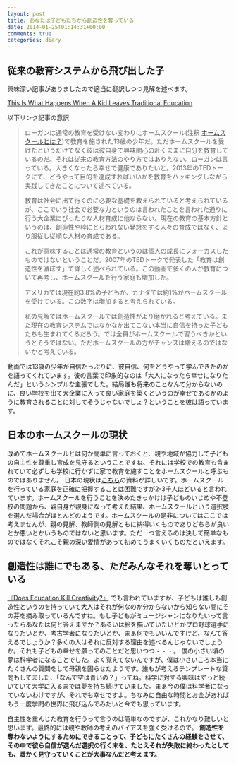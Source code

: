 ```yaml
---
layout: post
title: あなたは子どもたちから創造性を奪っている
date: 2014-01-25T01:14:31+00:00
comments: true
categories: diary
---
```


## 従来の教育システムから飛び出した子
興味深い記事がありましたので適当に翻訳しつつ見解を述べます。

<a href="http://www.collective-evolution.com/2014/01/07/this-is-what-happens-when-a-kid-leaves-traditional-education/" title="This Is What Happens When A Kid Leaves Traditional Education" target="_blank">This Is What Happens When A Kid Leaves Traditional Education</a>

以下リンク記事の意訳
<blockquote>
  <p>ローガンは通常の教育を受けない変わりにホームスクール(注釈 <a href="http://ja.wikipedia.org/wiki/%E3%83%9B%E3%83%BC%E3%83%A0%E3%82%B9%E3%82%AF%E3%83%BC%E3%83%AA%E3%83%B3%E3%82%B0" title="ホームスクールとは" target="_blank">ホームスクールとは？</a>)で教育を施された13歳の少年だ。ただホームスクールを受けたというだけでなく彼は彼自身で興味関心の赴くままに自分を教育しているのだ。それは従来の教育方法のやり方ではありえない。ローガンは言っている。大きくなったら幸せで健康でありたいと。2013年のTEDトークにて、どうやって目的を達成すればいいかを教育をハッキングしながら実践してきたことについて述べている。</p>
  <p>教育は社会に出て行くのに必要な基礎を教えられていると考えられているが、ここでいう社会で必要な力というのは言われたことを言われた通りに行う大企業にぴったりな人材育成に他ならない。現在の教育の基本方針というのは、創造性や枠にとらわれない発想をする人々の育成ではなく、より服従し従順な人材の育成である。</p>
  <p>これが意味することは通常の教育というのは個人の成長にフォーカスしたものではないということだ。2007年のTEDトークで発表した「教育は創造性を滅ぼす」で詳しく述べられている。この動画で多くの人が教育について再考し、ホームスクールを行う家庭も増加した。</p>
  <p>アメリカでは現在約3.8%の子どもが、カナダでは約1%がホームスクールを受けている。この数字は増加すると考えられている。</p>
  <p>私の見解ではホームスクールでは創造性がより磨かれると考えている。また現在の教育システムではなかなか出てこない本当に自信を持った子どもたちも生まれてくるだろう。では全員がホームスクールで習うべきかというとそうではない。ただホームスクールの方がチャンスは増えるのではないかと考えている。<p>
</blockquote>

動画では13歳の少年が自信たっぷりに、彼自信、何をどうやって学んできたのかを語ってくれています。彼の言葉で印象的なのは「大人になったら幸せになりたんだ」というシンプルな主張でした。結局誰も将来のことなんて分からないのに、良い学校を出て大企業に入って良い家庭を築くというのが幸せであるかのように教育されることに対してそうじゃないでしょ？ということを彼は語っています。

## 日本のホームスクールの現状
改めてホームスクールとは何か簡単に言っておくと、親や地域が協力して子どもの自主性を尊重し育成を見守るということですね、それには学校での教育も含まれていて必ずしも学校に行かずに家で教育を施すことをホームスクールと呼ぶものではありません。
日本の現状は<a href="http://www3.kumagaku.ac.jp/srs/pfd2/6-1-2/6-1-55.pdf" title="日本におけるホームスクールの可能性と課題" target="_blank">こちら</a>の資料が詳しいです。ホームスクールを行っている家庭を正確に把握することは困難ですが2-3千人ほどいると言われています。ホームスクールを行うことを決めたきっかけは子どものいじめや不登校の問題から、親自身が親身になって考えた結果、ホームスクールという選択肢を選んだ場合がほとんどのようです。ホームスクールの是非についてはここでは考えませんが、親の見解、教師側の見解ともに納得いくものでありどちらが良いとか悪いとかいうものではないと思います。ただ一つ言えるのは決して簡単なものではなくそれこそ親の深い愛情があって初めてうまくいくものだといえます。

## 創造性は誰にでもある、ただみんなそれを奪いとっている
<a href="http://www.youtube.com/watch?v=iG9CE55wbtY#t=878" title="Does Education Kill Creativity?" target="_blank">『Does Education Kill Creativity?』</a> でも言われていますが、子どもは誰しも創造性というのを持っていて大人はそれが何なのか分からないから知らない間にその芽を摘み取っているんですね。もし子どもがミュージシャンになりたいって言ったらあなたは何と答えますか？あるいは絵を描いていたいとかプロ野球選手になりたいとか、考古学者になりたいとか、まぁ何でもいいんですけど、なんて答えるでしょうか？多くの人はそれに反対する理由を述べるんじゃないでしょうか。それも子どもの幸せを願ってのことだと思いつつ・・・。
僕の小さい頃の夢は科学者になることでした。よく覚えてないんですが、僕は小さいころ本当にたくさんの質問をして母親を困らせたようです。誰もが考えるテンプレートな質問もしてました、「なんで空は青いの？」ってね。科学に対する興味はずっと続いていて大学に入るまでは夢を持ち続けていました。まぁ今の僕は科学者になっていないわけですが、それでも幸せですよ。ちなみに自由な時間とお金があればもう一度学問の世界に飛び込んでみたいと今でも思っています。

自主性を重んじた教育を行うって言うのは簡単なのですが、これかなり難しいと思います。最終的には親や教師の考えのバイアスを強く受けるので。
<strong>創造性を奪わないようにするためにできることって、子どもにたくさんの経験をさせて、その中で彼ら自信が選んだ選択の行く末を、たとえそれが失敗に終わったとしても、暖かく見守っていくことが大事なんだと考えます。</strong>
